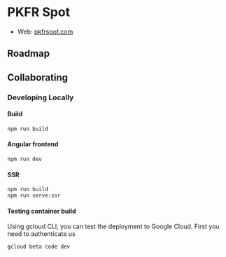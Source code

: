 # PKFR Spot

- Web: [pkfrspot.com](https://pkfrspot.com)

## Roadmap

## Collaborating

### Developing Locally

#### Build

```
npm run build
```

#### Angular frontend

```
npm run dev
```

#### SSR

```
npm run build
npm run serve:ssr
```

#### Testing container build

Using gcloud CLI, you can test the deployment to Google Cloud.
First you need to authenticate us

```
gcloud beta code dev
```
